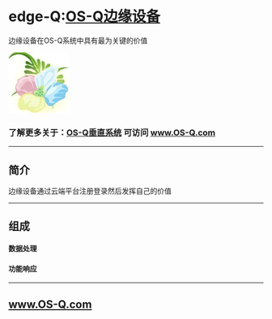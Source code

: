 ﻿
# edge-Q:[OS-Q边缘设备](https://github.com/OS-Q/edge-Q) 

边缘设备在OS-Q系统中具有最为关键的价值

[![sites](OS-Q/os-q.png)](http://www.os-q.com)

### 了解更多关于：[OS-Q垂直系统](https://github.com/OS-Q/OS-Q) 可访问 www.OS-Q.com

---

## 简介

边缘设备通过云端平台注册登录然后发挥自己的价值

---

## 组成

#### 数据处理

#### 功能响应

---

##  www.OS-Q.com

